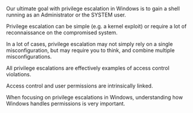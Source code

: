 Our ultimate goal with privilege escalation in Windows is to gain a shell running as an Administrator or the SYSTEM user.

Privilege escalation can be simple (e.g. a kernel exploit) or require a lot of reconnaissance on the compromised system.



In a lot of cases, privilege escalation may not simply rely on a single misconfiguration, but may require you to think, and combine multiple misconfigurations.

All privilege escalations are effectively examples of access control violations.

Access control and user permissions are intrinsically linked.


When focusing on privilege escalations in Windows,
understanding how Windows handles permissions is very important.


